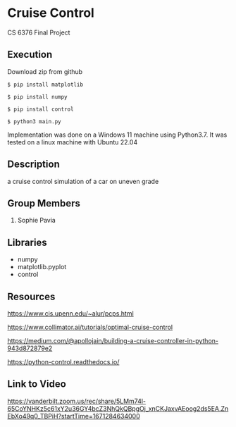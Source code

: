 # Cruise Control 
CS 6376 Final Project

## Execution
Download zip from github  

`$ pip install matplotlib`

`$ pip install numpy`

`$ pip install control`

`$ python3 main.py`

Implementation was done on a Windows 11 machine using Python3.7. It was tested on a linux machine with Ubuntu 22.04

## Description
a cruise control simulation of a car on uneven grade

## Group Members
1. Sophie Pavia

## Libraries
- numpy
- matplotlib.pyplot
- control

## Resources
https://www.cis.upenn.edu/~alur/pcps.html

https://www.collimator.ai/tutorials/optimal-cruise-control

https://medium.com/@apollojain/building-a-cruise-controller-in-python-943d872879e2

https://python-control.readthedocs.io/

## Link to Video
https://vanderbilt.zoom.us/rec/share/5LMm74l-65CoYNHKz5c61xY2u36GY4bcZ3NhQkQBpgOj_xnCKJaxvAEoog2ds5EA.ZnEbXo49q0_TBPiH?startTime=1671284634000


